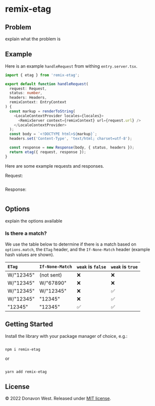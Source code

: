 # remix-etag

## Problem

explain what the problem is

## Example

Here is an example `handleRequest` from withing `entry.server.tsx`.

```ts filename=entry.server.tsx
import { etag } from 'remix-etag';

export default function handleRequest(
  request: Request,
  status: number,
  headers: Headers,
  remixContext: EntryContext
) {
  const markup = renderToString(
    <LocaleContextProvider locales={locales}>
      <RemixServer context={remixContext} url={request.url} />
    </LocaleContextProvider>
  );
  const body = `<!DOCTYPE html>${markup}`;
  headers.set('Content-Type', 'text/html; charset=utf-8');

  const response = new Response(body, { status, headers });
  return etag({ request, response });
}
```

Here are some example requests and responses.

Request:

```

```

Response:

```

```

## Options

explain the options available

### Is there a match?

We use the table below to determine if there is a match based on `options.match`, the `ETag` header, and the `If-None-Match` header (example hash values are shown).

| `ETag`    | `If-None-Match` | `weak` is `false` | `weak` is `true` |
| :-------- | :-------------- | :---------------- | :--------------- |
| W/"12345" | (not sent)      | ❌                | ❌               |
| W/"12345" | W/"67890"       | ❌                | ❌               |
| W/"12345" | W/"12345"       | ❌                | ✅               |
| W/"12345" | "12345"         | ❌                | ✅               |
| "12345"   | "12345"         | ✅                | ✅               |

## Getting Started

Install the library with your package manager of choice, e.g.:

```

npm i remix-etag

```

or

```

yarn add remix-etag

```

## License

&copy; 2022 Donavon West. Released under [MIT license](./LICENSE).
